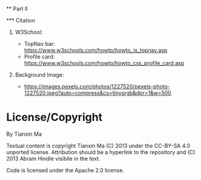 ** Part II

*** Citation

 1. W3School: 
    - TopNav bar: https://www.w3schools.com/howto/howto_js_topnav.asp
    - Profile card: https://www.w3schools.com/howto/howto_css_profile_card.asp

 2. Background Image:
    - https://images.pexels.com/photos/1227520/pexels-photo-1227520.jpeg?auto=compress&cs=tinysrgb&dpr=1&w=500

License/Copyright
=================
By Tianxin Ma

Textual content is copyright Tianxin Ma (C) 2013 under the CC-BY-SA
4.0 unported license. Attribution should be a hyperlink to the
repository and (C) 2013 Abram Hindle visibile in the text.

Code is licensed under the Apache 2.0 license.